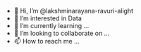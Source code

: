 - 👋 Hi, I’m @lakshminarayana-ravuri-alight
- 👀 I’m interested in Data
- 🌱 I’m currently learning ...
- 💞️ I’m looking to collaborate on ...
- 📫 How to reach me ...

<!---
lakshminarayana-ravuri-alight/lakshminarayana-ravuri-alight is a ✨ special ✨ repository because its `README.md` (this file) appears on your GitHub profile.
You can click the Preview link to take a look at your changes.
--->

